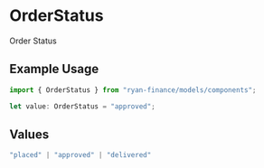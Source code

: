 # OrderStatus

Order Status

## Example Usage

```typescript
import { OrderStatus } from "ryan-finance/models/components";

let value: OrderStatus = "approved";
```

## Values

```typescript
"placed" | "approved" | "delivered"
```